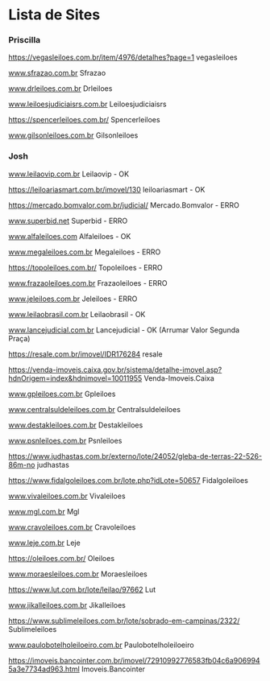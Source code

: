 # Lista de Sites

### Priscilla

https://vegasleiloes.com.br/item/4976/detalhes?page=1	vegasleiloes

www.sfrazao.com.br	Sfrazao

www.drleiloes.com.br	Drleiloes

www.leiloesjudiciaisrs.com.br	Leiloesjudiciaisrs

https://spencerleiloes.com.br/	Spencerleiloes

www.gilsonleiloes.com.br	Gilsonleiloes


### Josh

www.leilaovip.com.br	Leilaovip - OK

https://leiloariasmart.com.br/imovel/130	leiloariasmart - OK

https://mercado.bomvalor.com.br/judicial/	Mercado.Bomvalor - ERRO

www.superbid.net	Superbid - ERRO

www.alfaleiloes.com	Alfaleiloes - OK

www.megaleiloes.com.br	Megaleiloes - ERRO

https://topoleiloes.com.br/	Topoleiloes - ERRO

www.frazaoleiloes.com.br	Frazaoleiloes - ERRO

www.jeleiloes.com.br	Jeleiloes - ERRO

www.leilaobrasil.com.br	Leilaobrasil - OK

www.lancejudicial.com.br	Lancejudicial - OK (Arrumar Valor Segunda Praça)

https://resale.com.br/imovel/IDR176284	resale

https://venda-imoveis.caixa.gov.br/sistema/detalhe-imovel.asp?hdnOrigem=index&hdnimovel=10011955	Venda-Imoveis.Caixa

www.gpleiloes.com.br	Gpleiloes

www.centralsuldeleiloes.com.br	Centralsuldeleiloes

www.destakleiloes.com.br	Destakleiloes

www.psnleiloes.com.br	Psnleiloes

https://www.judhastas.com.br/externo/lote/24052/gleba-de-terras-22-526-86m-no	judhastas

https://www.fidalgoleiloes.com.br/lote.php?idLote=50657	Fidalgoleiloes

www.vivaleiloes.com.br	Vivaleiloes

www.mgl.com.br	Mgl

www.cravoleiloes.com.br	Cravoleiloes

www.leje.com.br	Leje

https://oleiloes.com.br/	Oleiloes

www.moraesleiloes.com.br	Moraesleiloes

https://www.lut.com.br/lote/leilao/97662	Lut

www.jikalleiloes.com.br	Jikalleiloes

https://www.sublimeleiloes.com.br/lote/sobrado-em-campinas/2322/	Sublimeleiloes

www.paulobotelholeiloeiro.com.br	Paulobotelholeiloeiro

https://imoveis.bancointer.com.br/imovel/72910992776583fb04c6a9069945a3e7734ad963.html	Imoveis.Bancointer







